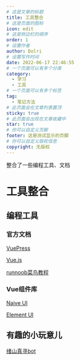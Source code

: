 ```yaml
---
# 这是文章的标题
title: 工具整合
# 这是页面的图标
icon: edit
# 这是侧边栏的顺序
order: 1
# 设置作者
author: Dolri
# 设置写作时间
date: 2022-06-17 22:46:55
# 一个页面可以有多个分类
category: 
  - 学习
  - 工具
# 一个页面可以有多个标签
tag: 
  - 笔记方法
# 此页面会在文章列表置顶
sticky: true
# 此页面会出现在文章收藏中
star: true
# 你可以自定义页脚
footer: 这是测试显示的页脚
# 你可以自定义版权信息
copyright: 无版权
---
```

整合了一些编程工具、文档
<!-- more -->
# 工具整合

## 编程工具

### 官方文档
[VuePress](https://www.vuepress.cn/)

[Vue.js](https://v3.cn.vuejs.org/)

[runnoob菜鸟教程](https://www.runoob.com/)

### Vue组件库
[Naive UI](https://www.naiveui.com/zh-CN/os-theme)

[Element UI](https://element.eleme.cn/#/zh-CN)

## 有趣的小玩意儿

[绪山真寻bot](https://hibikier.github.io/zhenxun_bot/)